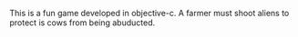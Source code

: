 This is a fun game developed in objective-c.  A farmer must shoot
aliens to protect is cows from being abuducted.
